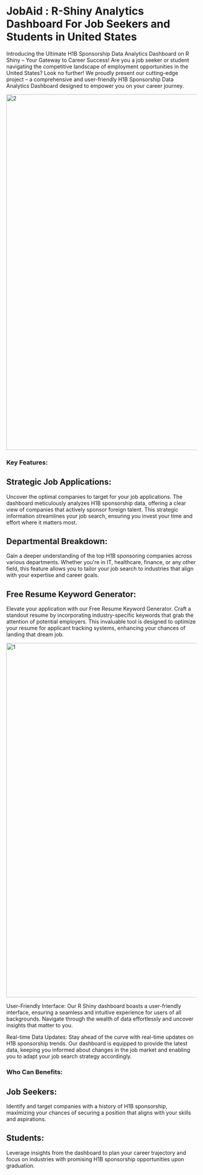 # JobAid : R-Shiny Analytics Dashboard For Job Seekers and Students in United States
Introducing the Ultimate H1B Sponsorship Data Analytics Dashboard on R Shiny – Your Gateway to Career Success!
Are you a job seeker or student navigating the competitive landscape of employment opportunities in the United States? 
Look no further! We proudly present our cutting-edge project – a comprehensive and user-friendly H1B Sponsorship Data Analytics Dashboard designed to empower you on your career journey.

<img width="940" alt="2" src="https://github.com/kantrishav/JobAid-R-Shiny-Analytics-Dashboard/assets/28995985/27b83ca1-a9f8-4127-8999-11aac272792d">

### Key Features:

## Strategic Job Applications:
Uncover the optimal companies to target for your job applications. The dashboard meticulously analyzes H1B sponsorship data, offering a clear view of companies that actively sponsor foreign talent. This strategic information streamlines your job search, ensuring you invest your time and effort where it matters most.

## Departmental Breakdown:
Gain a deeper understanding of the top H1B sponsoring companies across various departments. Whether you're in IT, healthcare, finance, or any other field, this feature allows you to tailor your job search to industries that align with your expertise and career goals.

## Free Resume Keyword Generator:
Elevate your application with our Free Resume Keyword Generator. Craft a standout resume by incorporating industry-specific keywords that grab the attention of potential employers. This invaluable tool is designed to optimize your resume for applicant tracking systems, enhancing your chances of landing that dream job.


<img width="937" alt="1" src="https://github.com/kantrishav/JobAid-R-Shiny-Analytics-Dashboard/assets/28995985/e88fad6c-d5b3-4fdb-b027-c64e527eeb1e">




User-Friendly Interface:
Our R Shiny dashboard boasts a user-friendly interface, ensuring a seamless and intuitive experience for users of all backgrounds. Navigate through the wealth of data effortlessly and uncover insights that matter to you.

Real-time Data Updates:
Stay ahead of the curve with real-time updates on H1B sponsorship trends. Our dashboard is equipped to provide the latest data, keeping you informed about changes in the job market and enabling you to adapt your job search strategy accordingly.

### Who Can Benefits:

## Job Seekers: 
Identify and target companies with a history of H1B sponsorship, maximizing your chances of securing a position that aligns with your skills and aspirations.

## Students: 
Leverage insights from the dashboard to plan your career trajectory and focus on industries with promising H1B sponsorship opportunities upon graduation.
